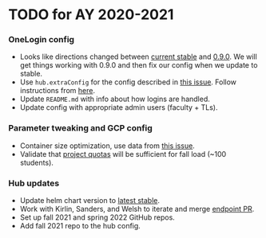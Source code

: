 # TODO for AY 2020-2021

### OneLogin config

* Looks like directions changed between [current
  stable](https://zero-to-jupyterhub.readthedocs.io/en/stable/administrator/authentication.html#genericoauthenticator-openid-connect)
  and
  [0.9.0](https://zero-to-jupyterhub.readthedocs.io/en/0.9.0/administrator/authentication.html#openid-connect).
  We will get things working with 0.9.0 and then fix our config when we update
  to stable.
* Use `hub.extraConfig` for the config described in [this
  issue](https://github.com/Rhodes-CS-Department/jupyterhub-deployment/issues/15).
  Follow instructions from
  [here](https://zero-to-jupyterhub.readthedocs.io/en/stable/administrator/advanced.html#arbitrary-extra-code-and-configuration-in-jupyterhub-config-py).
* Update `README.md` with info about how logins are handled.
* Update config with appropriate admin users (faculty + TLs).

### Parameter tweaking and GCP config

* Container size optimization, use data from [this
  issue](https://github.com/Rhodes-CS-Department/jupyterhub-deployment/issues/4).
* Validate that [project
  quotas](https://console.cloud.google.com/iam-admin/quotas?project=rhodes-cs)
  will be sufficient for fall load (~100 students).

### Hub updates

* Update helm chart version to [latest
  stable](https://jupyterhub.github.io/helm-chart/).
* Work with Kirlin, Sanders, and Welsh to iterate and merge [endpoint
  PR](https://github.com/Rhodes-CS-Department/comp141-libraries/pull/5).
* Set up fall 2021 and spring 2022 GitHub repos.
* Add fall 2021 repo to the hub config.


